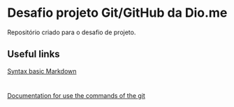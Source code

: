 # Desafio projeto Git/GitHub da Dio.me
Repositório criado para o desafio de projeto.

## Useful links 
[Syntax basic Markdown](https://www.markdownguide.org/basic-syntax/)
#
[Documentation for use the commands of the git](https://git-scm.com/docs/git-mv/pt_BR)
